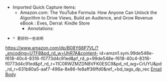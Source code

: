 - Imported Quick Capture items:
    - Amazon.com: The YouTube Formula: How Anyone Can Unlock the Algorithm to Drive Views, Build an Audience, and Grow Revenue eBook : Eves, Derral: Kindle Store
        - Annotations:

*     * 更好的一些说明



https://www.amazon.com/dp/B08Y68P7VL/?_encoding=UTF8&pd_rd_w=UhR7A&content-
id=amzn1.sym.99de548e-f618-40c4-8316-f0773d4c91ed&pf_rd_p=99de548e-f618-40c4-8316-f0773d4c91ed&pf_rd_r=11C0RWZMZDN8VFK0ESC9&pd_rd_wg=CrUYU&pd_rd_r=631b80a5-aaf7-496a-8e86-fe8aff36ffd0&ref_=bd_tags_dp_rec [Email Body](https://files.todoist.com/6xasA13loNPsdhPt_xUNgpvcKq2G7FvpBBW7CvOq5HxgWz9Si5E2ecYtfRg0mnKp/by/21878347/as/file.html)
